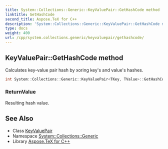 ```yaml
---
title: System::Collections::Generic::KeyValuePair::GetHashCode method
linktitle: GetHashCode
second_title: Aspose.TeX for C++
description: 'System::Collections::Generic::KeyValuePair::GetHashCode method. Calculates key-value pair hash by xoring key''s and value''s hashes in C++.'
type: docs
weight: 400
url: /cpp/system.collections.generic/keyvaluepair/gethashcode/
---
```

## KeyValuePair::GetHashCode method


Calculates key-value pair hash by xoring key's and value's hashes.

```cpp
int System::Collections::Generic::KeyValuePair<TKey, TValue>::GetHashCode() const
```


### ReturnValue

Resulting hash value.

## See Also

* Class [KeyValuePair](../)
* Namespace [System::Collections::Generic](../../)
* Library [Aspose.TeX for C++](../../../)
